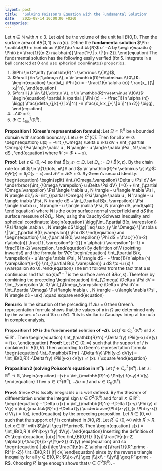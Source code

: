 ```yaml
---
layout: post
title:  "Solving Poisson's Equation with the Fundamental Solution"
date:   2025-08-14 10:00:00 +0200
categories:
---
```

Let $n \in \mathbb{N}$ with $n\geq 3$.
Let $\alpha (n)$ be the volume of the unit ball $B(0,1)$.
Then the surface area of $\partial B(0,1)$ is $n \alpha(n)$.
Define the **fundamental solution** $\Phi: \mathbb{R}^n \setminus \\{0\\}\to \mathbb{R}$ of $-\Delta$ by
\begin{equation}
    \Phi(x):= \frac{1}{(n-2) n\alpha(n)} \frac{1}{\\| x \\|^{n-2}}.
\end{equation}
The fundamental solution has the following easily verified (for 5. integrate in a ball centered at $0$ and use spherical coordinates) properties:
1. $\Phi \in C^\infty (\mathbb{R}^n \setminus \\{0\\})$,
2. $\forall j \in \\{1,\dots,n \\}, x \in \mathbb{R}^n\setminus \\{0\\}$:
\begin{equation}
    \partial_j \Phi (x) =  - \frac{1}{n \alpha (n)} \frac{x_j}{\\| x\\|^n},
\end{equation}
3. $\forall j ,k \in \\{1,\dots,n \\}, x \in \mathbb{R}^n\setminus \\{0\\}$:
\begin{equation}
    \partial_k \partial_j \Phi (x) =  - \frac{1}{n \alpha (n)} \bigg( \frac{\delta_{j,k}}{\\| x\\|^n} -n \frac{x_k x_j}{ \\| x \\|^{n+2}} \bigg),
\end{equation}
4. $- \Delta \Phi =0$,
5. $\Phi \in L^1_{\mathrm{loc}} (\mathbb{R}^n)$.

**Proposition 1 (Green's representation formula):**
Let $\Omega \subset \mathbb{R}^n$ be a bounded domain with smooth boundary.
Let $u \in C^2(\bar \Omega)$.
Then for all $x \in \Omega$:
\begin{equation}
    u(x) = -\int\_{\Omega}  \Delta u \Psi dV +
 \int\_{\partial \Omega} \Psi \langle  \nabla u , N \rangle - u  \langle  \nabla \Psi , N \rangle   dS ,
\end{equation}
where $\Psi := \Phi (\bullet-x)$.

**Proof:**
Let $\varepsilon \in (0, \infty)$ so that $\bar B(x,\varepsilon) \subset \Omega$.
Let $\Omega_\varepsilon := \Omega \setminus \bar B (x, \varepsilon)$.
By the chain rule for all $j  \in \\{1,\dots, n\\}$ and $y \in \mathbb{R}^n \setminus \\{ x\\}$: $\partial_j \Psi ( y) = \partial_j \Phi (y-x)$ and $\Delta \Psi = \Delta \Phi =0$.
By Green's second identity:
\begin{equation}
\begin{split}
     \int\_{\Omega_\varepsilon}  \Delta u \Psi dV &=    \underbrace{\int_{\Omega_\varepsilon} u \Delta \Psi dV}\_{=0}  + \int_{\partial \Omega_\varepsilon} \Psi \langle  \nabla u , N \rangle   - u  \langle  \nabla \Psi , N \rangle  dS,\\\\ 
&=\int\_{\partial \Omega} \Psi \langle  \nabla u , N \rangle   - u  \langle  \nabla \Psi , N \rangle  dS  + \int_{\partial B(x, \varepsilon)} \Psi \langle  \nabla u , N \rangle   - u  \langle  \nabla \Psi , N \rangle  dS,
\end{split}
\end{equation}
where $N$ is the outer surface normal vectorfield and $dS$ the surface measure of $\partial \Omega_\varepsilon$.
Now, using the Cauchy-Schwarz inequality and spherical coordinates:
\begin{equation}
 \bigg|\int_{\partial B(x, \varepsilon)} \Psi \langle  \nabla u , N \rangle dS  \bigg|
\leq \sup_{y \in \Omega} \\| \nabla u \\|
\int_{\partial B(0, \varepsilon)} \Phi dS
\end{equation}
and
\begin{equation}
\int_{\partial B(0, \varepsilon)} \Phi dS = \frac{1}{(n-2) n\alpha(n)} \frac{1}{ \varepsilon^{n-2}} n \alpha(n)  \varepsilon^{n-1} = \frac{1}{n-2} \varepsilon.
\end{equation}
By definition of $N$ (pointing inwards!) and the formula for $\nabla \Phi$:
\begin{equation}
 \int_{\partial B(x, \varepsilon)} - u  \langle  \nabla \Psi , N \rangle  dS
= - \frac{1}{n \alpha (n) \varepsilon^{n-1}} \int_{\partial B(x, \varepsilon)} u   dS \to -u (x) \ (\varepsilon  \to  0).
\end{equation}
The limit follows from the fact that $u$ is continuous and that $n \alpha (n) \varepsilon^{n-1}$ is the surface area of $\partial B(x,\varepsilon)$.
Therefore by combining the preceding
\begin{equation}
    \int\_{\Omega}  \Delta u \Psi dV 
= \lim_{\varepsilon \to 0} \int_{\Omega_\varepsilon}
 \Delta u \Psi dV 
= \int\_{\partial \Omega} \Psi \langle  \nabla u , N \rangle   - u  \langle  \nabla \Psi , N \rangle  dS - u(x). \quad \square
\end{equation}

**Remark:**
In the situation of the preceding: If $\Delta u=0$ then Green's representation formula shows that the values of $u$ in $\Omega$ are determined only by the values of $u$ and $\nabla u$ on $\partial \Omega$.
This is similar to Cauchys integral formula in complex analysis.

**Proposition 1 ($\Phi$ is the fundamental solution of $-\Delta$):**
Let $f \in C_c^2(\mathbb{R}^n)$ and $x \in \mathbb{R}^n$.
Then
\begin{equation}
    \int_{\mathbb{R}^n}  -\Delta f(y) \Phi(y-x) dV(y) = f(x).
\end{equation}
**Proof:**
Let $R \in (0, \infty)$ such that the support of $f$ is contained in $B(0,R)$.
Then according to Green's representation formula
\begin{equation}
     \int_{\mathbb{R}^n}  -\Delta f(y) \Phi(y-x) dV(y)  =     \int_{B(0,R)}  -\Delta f(y) \Phi(y-x) dV(y)  =f (x). \ \square
\end{equation}

**Proposition 2 (solving Poisson's equation in $\mathbb{R}^n$):**
Let $f \in C^2_c (\mathbb{R}^n)$. Let $u : \mathbb{R}^n \to \mathbb{R}$,
\begin{equation}
u(x):= \int\_{\mathbb{R}^n} \Phi(y) f(x-y)d V(y).
\end{equation}
Then $u \in C^2(\mathbb{R}^n)$, $- \Delta u =f$ and $u \in C_0(\mathbb{R}^n)$.

**Proof:**
Since $\Phi$ is locally integrable $u$ is well defined.
By the theorem of differentiation under the integral sign $u\in C^2(\mathbb{R}^n)$ and for all $x \in \mathbb{R}^n$:
\begin{equation}
    - \Delta u (x) = \int\_{\mathbb{R}^n}  -\Delta f(x-y) \Phi (y) d V(y) 
=  \int\_{\mathbb{R}^n}  -\Delta f(y) \underbrace{\Phi (x-y)}\_{= \Phi (y-x)} d V(y)  = f(x),
\end{equation}
by the preceding proposition. 
Let $R\in (0, \infty)$ such that the support of $f$ is contained in $B(0,R)$.
Let $R^\prime \in (0,\infty)$ with $R^\prime > R$.
Let $x \in \mathbb{R}^n$ with $\\|x\\| \geq R^\prime$.
Then
\begin{equation}
    u(x)
=    \int_{B(0,R )} \Phi(x-y) f(y) dV(y). 
\end{equation}
Inserting the definition of $\Phi$:
\begin{equation}
|u(x)|
\leq  \int_{B(0,R )} |f(y)| \frac{1}{n(n-2) \alpha(n)}\frac{1}{\\|x-y\\|^{n-2}} dV(y)
\end{equation}
and so
\begin{equation}
  |u(x)|\leq \frac{1}{n(n-2) \alpha(n)}\frac{1}{(R^\prime -R)^{n-2}}  \int_{B(0,R )} |f| dV,
\end{equation}
since by the reverse triangle inequality for all $y \in B(0,R)$: $\\|x-y\\| \geq |\\|x\\|- \\|y\\|| \geq  R^\prime - R$.
Choosing $R^\prime$ large enough shows that $u \in C^0 (\mathbb{R}^n)$. $\square$
